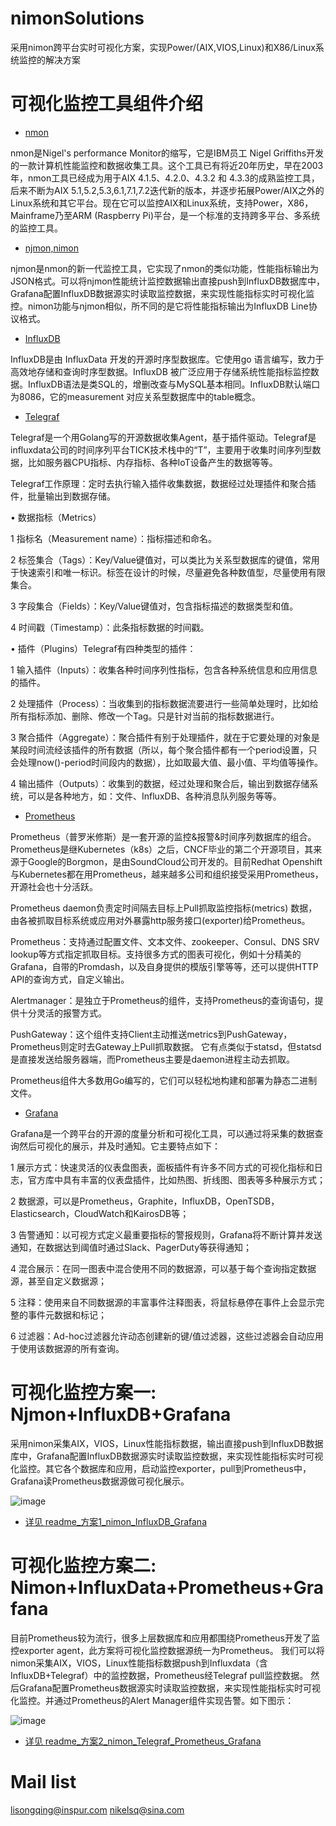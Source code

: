 # nimonSolutions
采用nimon跨平台实时可视化方案，实现Power/(AIX,VIOS,Linux)和X86/Linux系统监控的解决方案

# 可视化监控工具组件介绍

* [nmon](http://nmon.sourceforge.net/pmwiki.php?n=Main.HomePage)

nmon是Nigel's performance Monitor的缩写，它是IBM员工 Nigel Griffiths开发的一款计算机性能监控和数据收集工具。这个工具已有将近20年历史，早在2003年，nmon工具已经成为用于AIX 4.1.5、4.2.0、4.3.2 和 4.3.3的成熟监控工具，后来不断为AIX 5.1,5.2,5.3,6.1,7.1,7.2迭代新的版本，并逐步拓展Power/AIX之外的Linux系统和其它平台。现在它可以监控AIX和Linux系统，支持Power，X86，Mainframe乃至ARM (Raspberry Pi)平台，是一个标准的支持跨多平台、多系统的监控工具。

* [njmon,nimon](https://tinyurl.com/njmon)

njmon是nmon的新一代监控工具，它实现了nmon的类似功能，性能指标输出为JSON格式。可以将njmon性能统计监控数据输出直接push到InfluxDB数据库中，Grafana配置InfluxDB数据源实时读取监控数据，来实现性能指标实时可视化监控。nimon功能与njmon相似，所不同的是它将性能指标输出为InfluxDB Line协议格式。

* [InfluxDB](https://www.power-devops.com/influxdb)

InfluxDB是由 InfluxData 开发的开源时序型数据库。它使用go 语言编写，致力于高效地存储和查询时序型数据。InfluxDB 被广泛应用于存储系统性能指标监控数据。InfluxDB语法是类SQL的，增删改查与MySQL基本相同。InfluxDB默认端口为8086，它的measurement 对应关系型数据库中的table概念。

* [Telegraf](https://www.power-devops.com/telegraf)

Telegraf是一个用Golang写的开源数据收集Agent，基于插件驱动。Telegraf是influxdata公司的时间序列平台TICK技术栈中的“T”，主要用于收集时间序列型数据，比如服务器CPU指标、内存指标、各种IoT设备产生的数据等等。

Telegraf工作原理：定时去执行输入插件收集数据，数据经过处理插件和聚合插件，批量输出到数据存储。

•	数据指标（Metrics）

  1	指标名（Measurement name）：指标描述和命名。

  2	标签集合（Tags）：Key/Value键值对，可以类比为关系型数据库的键值，常用于快速索引和唯一标识。标签在设计的时候，尽量避免各种数值型，尽量使用有限集合。

  3	字段集合（Fields）：Key/Value键值对，包含指标描述的数据类型和值。

  4	时间戳（Timestamp）：此条指标数据的时间戳。

•	插件（Plugins）Telegraf有四种类型的插件：

  1	输入插件（Inputs）：收集各种时间序列性指标，包含各种系统信息和应用信息的插件。
 
  2	处理插件（Process）：当收集到的指标数据流要进行一些简单处理时，比如给所有指标添加、删除、修改一个Tag。只是针对当前的指标数据进行。

  3	聚合插件（Aggregate）：聚合插件有别于处理插件，就在于它要处理的对象是某段时间流经该插件的所有数据（所以，每个聚合插件都有一个period设置，只会处理now()-period时间段内的数据），比如取最大值、最小值、平均值等操作。

  4	输出插件（Outputs）：收集到的数据，经过处理和聚合后，输出到数据存储系统，可以是各种地方，如：文件、InfluxDB、各种消息队列服务等等。
   
* [Prometheus](https://prometheus.io)

Prometheus（普罗米修斯）是一套开源的监控&报警&时间序列数据库的组合。Prometheus是继Kubernetes（k8s）之后，CNCF毕业的第二个开源项目，其来源于Google的Borgmon，是由SoundCloud公司开发的。目前Redhat Openshift与Kubernetes都在用Prometheus，越来越多公司和组织接受采用Prometheus，开源社会也十分活跃。

Prometheus daemon负责定时间隔去目标上Pull抓取监控指标(metrics) 数据，由各被抓取目标系统或应用对外暴露http服务接口(exporter)给Prometheus。

Prometheus：支持通过配置文件、文本文件、zookeeper、Consul、DNS SRV lookup等方式指定抓取目标。支持很多方式的图表可视化，例如十分精美的Grafana，自带的Promdash，以及自身提供的模版引擎等等，还可以提供HTTP API的查询方式，自定义输出。

Alertmanager：是独立于Prometheus的组件，支持Prometheus的查询语句，提供十分灵活的报警方式。

PushGateway：这个组件支持Client主动推送metrics到PushGateway，Prometheus则定时去Gateway上Pull抓取数据。
它有点类似于statsd，但statsd是直接发送给服务器端，而Prometheus主要是daemon进程主动去抓取。

Prometheus组件大多数用Go编写的，它们可以轻松地构建和部署为静态二进制文件。

* [Grafana](https://www.power-devops.com/grafana)

Grafana是一个跨平台的开源的度量分析和可视化工具，可以通过将采集的数据查询然后可视化的展示，并及时通知。它主要特点如下：

  1 展示方式：快速灵活的仪表盘图表，面板插件有许多不同方式的可视化指标和日志，官方库中具有丰富的仪表盘插件，比如热图、折线图、图表等多种展示方式；

  2 数据源，可以是Prometheus，Graphite，InfluxDB，OpenTSDB，Elasticsearch，CloudWatch和KairosDB等；

  3 告警通知：以可视方式定义最重要指标的警报规则，Grafana将不断计算并发送通知，在数据达到阈值时通过Slack、PagerDuty等获得通知；

  4 混合展示：在同一图表中混合使用不同的数据源，可以基于每个查询指定数据源，甚至自定义数据源；

  5 注释：使用来自不同数据源的丰富事件注释图表，将鼠标悬停在事件上会显示完整的事件元数据和标记；

  6 过滤器：Ad-hoc过滤器允许动态创建新的键/值过滤器，这些过滤器会自动应用于使用该数据源的所有查询。

# 可视化监控方案一: Njmon+InfluxDB+Grafana

采用nimon采集AIX，VIOS，Linux性能指标数据，输出直接push到InfluxDB数据库中，Grafana配置InfluxDB数据源实时读取监控数据，来实现性能指标实时可视化监控。其它各个数据库和应用，启动监控exporter，pull到Prometheus中，Grafana读Prometheus数据源做可视化展示。

![image](https://github.com/DBres4Power/monitor_Power_AIX_Linux/blob/main/Solution_1_Njmon%2BInfluxDB%2BGrafana/Solution_1.jpg)

* [详见 readme_方案1_nimon_InfluxDB_Grafana](https://github.com/DBres4Power/monitor_Power_AIX_Linux/blob/main/Solution_1_Njmon%2BInfluxDB%2BGrafana/Solution_1_Readme.md)

# 可视化监控方案二: Nimon+InfluxData+Prometheus+Grafana

目前Prometheus较为流行，很多上层数据库和应用都围绕Prometheus开发了监控exporter agent，此方案将可视化监控数据源统一为Prometheus。
我们可以将nimon采集AIX，VIOS，Linux性能指标数据push到Influxdata（含InfluxDB+Telegraf）中的监控数据，Prometheus经Telegraf  pull监控数据。
然后Grafana配置Prometheus数据源实时读取监控数据，来实现性能指标实时可视化监控。并通过Prometheus的Alert Manager组件实现告警。如下图示：

![image](https://github.com/DBres4Power/monitor_Power_AIX_Linux/blob/main/Solution_2_Nimon%2BInfluxData%2BPrometheus%2BGrafana/Solution_2.jpg)

* [详见 readme_方案2_nimon_Telegraf_Prometheus_Grafana](https://github.com/DBres4Power/monitor_Power_AIX_Linux/blob/main/Solution_2_Nimon%2BInfluxData%2BPrometheus%2BGrafana/Solution_2_Readme.md)

# Mail list

lisongqing@inspur.com
nikelsq@sina.com
